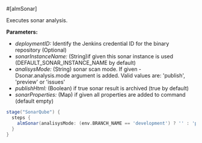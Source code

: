 #[almSonar]

Executes sonar analysis.

**Parameters:**
- *deploymentID:* Identify the Jenkins credential ID for the binary repository (Optional)
- *sonarInstanceName:* (String)if given this sonar instance is used (DEFAULT_SONAR_INSTANCE_NAME by default)
- *analisysMode:* (String) sonar scan mode. If given -Dsonar.analysis.mode argument is added. Valid values are: 'publish', 'preview' or 'issues'
- *publishHtml:* (Boolean) if true sonar result is archived (true by default)
- *sonarProperties:* (Map) if given all properties are added to command (default empty)


```groovy
stage("SonarQube") {
  steps {
    almSonar(analisysMode: (env.BRANCH_NAME == 'development') ? '' : 'preview')
  }
}
```